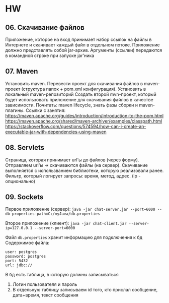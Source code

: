 # HW

## 06. Скачивание файлов

Приложение, которое на вход принимает набор ссылок на файлы в Интернете и скачивает каждый файл в отдельном потоке. Приложение должно представлять собой jar-архив. Аргументы (ссылки) передаются в командной строке при запуске jar'ника

## 07. Maven

Установить maven.
Перевести проект для скачивания файлов в maven-проект (структура папок + pom.xml конфигурация).  Установить в локальный maven-репозиторий
Создать второй mvn-проект, который будет использовать приложение для скачивания файлов в качестве зависимости. 
Почитать: maven lifecycle, знать фазы сборки и maven-плагины.
Ссылки с занятия: 
https://maven.apache.org/guides/introduction/introduction-to-the-pom.html
https://maven.apache.org/shared/maven-archiver/examples/classpath.html
https://stackoverflow.com/questions/574594/how-can-i-create-an-executable-jar-with-dependencies-using-maven

## 08. Servlets

Страница, которая принимает url'ы до файлов (через форму). Отправляем url'ы -> скачиваются файлы (на сервер). Скачивание выполняется с использванием библиотеки, которую реализовали ранее.
Фильтр, который логирует запросы: время, метод, адрес. (ip - опционально)

## 09. Sockets

Первое приложение (сервер):
`java -jar chat-server.jar --port=6000 --db-properties-path=C:/myJava/db.properties`

Второе приложение (клиент):
`java -jar chat-client.jar --server-ip=127.0.0.1 --server-port=6000`

Файл `db.properties` хранит информацию для подключения к бд
Содержимое файла:
```
user: postgres
password: postgres
port: 5432
url: jdbc://
```

В бд есть таблица, в которую должны записываться
1) Логин пользователя и пароль
2) В отдельную таблицу записываем id того, кто
прислал сообщение, дата+время, текст сообщения
